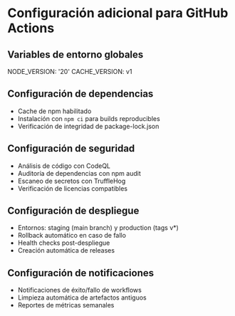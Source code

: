 # Configuración adicional para GitHub Actions

## Variables de entorno globales
NODE_VERSION: '20'
CACHE_VERSION: v1

## Configuración de dependencias
- Cache de npm habilitado
- Instalación con `npm ci` para builds reproducibles
- Verificación de integridad de package-lock.json

## Configuración de seguridad
- Análisis de código con CodeQL
- Auditoría de dependencias con npm audit
- Escaneo de secretos con TruffleHog
- Verificación de licencias compatibles

## Configuración de despliegue
- Entornos: staging (main branch) y production (tags v*)
- Rollback automático en caso de fallo
- Health checks post-despliegue
- Creación automática de releases

## Configuración de notificaciones
- Notificaciones de éxito/fallo de workflows
- Limpieza automática de artefactos antiguos
- Reportes de métricas semanales










